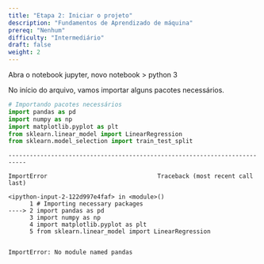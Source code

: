 ```yaml
---
title: "Etapa 2: Iniciar o projeto"
description: "Fundamentos de Aprendizado de máquina"
prereq: "Nenhum"
difficulty: "Intermediário"
draft: false
weight: 2
---
```


Abra o notebook jupyter, novo notebook > python 3

No início do arquivo, vamos importar alguns pacotes necessários.

```python
# Importando pacotes necessários
import pandas as pd
import numpy as np
import matplotlib.pyplot as plt
from sklearn.linear_model import LinearRegression
from sklearn.model_selection import train_test_split
```

    ---------------------------------------------------------------------------

    ImportError                               Traceback (most recent call last)

    <ipython-input-2-122d997e4faf> in <module>()
          1 # Importing necessary packages
    ----> 2 import pandas as pd
          3 import numpy as np
          4 import matplotlib.pyplot as plt
          5 from sklearn.linear_model import LinearRegression
    

    ImportError: No module named pandas